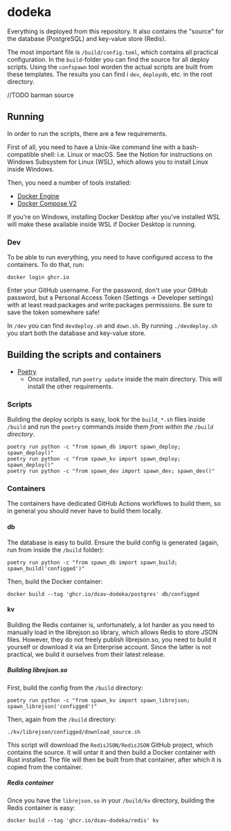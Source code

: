 # dodeka

Everything is deployed from this repository. It also contains the "source" for the database (PostgreSQL) and key-value store (Redis).

The most important file is `/build/config.toml`, which contains all practical configuration. In the `build`-folder you can find the source for all deploy scripts. Using the `confspawn` tool worden the actual scripts are built from these templates. The results you can find i `dev`, `deploydb`, etc. in the root directory.

//TODO barman source

## Running

In order to run the scripts, there are a few requirements.

First of all, you need to have a Unix-like command line with a bash-compatible shell: i.e. Linux or macOS. See the Notion for instructions on Windows Subsystem for Linux (WSL), which allows you to install Linux inside Windows.

Then, you need a number of tools installed:

* [Docker Engine](https://docs.docker.com/engine/install/)
* [Docker Compose V2](https://docs.docker.com/compose/cli-command/)

If you're on Windows, installing Docker Desktop after you've installed WSL will make these available inside WSL if Docker Desktop is running.

### Dev

To be able to run everything, you need to have configured access to the containers. To do that, run:

```shell
docker login ghcr.io
```

Enter your GitHub username. For the password, don't use your GitHub password, but a Personal Access Token (Settings -> Developer settings) with at least read:packages and write:packages permissions. Be sure to save the token somewhere safe!

In `/dev` you can find `devdeploy.sh` and `down.sh`. By running `./devdeploy.sh` you start both the database and key-value store.

## Building the scripts and containers
* [Poetry](https://python-poetry.org/docs/master/)
    * Once installed, run `poetry update` inside the main directory. This will install the other requirements.

### Scripts


Building the deploy scripts is easy, look for the `build_*.sh` files inside `/build` and run the `poetry` commands inside them _from within the `/build` directory_.

```shell
poetry run python -c "from spawn_db import spawn_deploy; spawn_deploy()"
poetry run python -c "from spawn_kv import spawn_deploy; spawn_deploy()"
poetry run python -c "from spawn_dev import spawn_dev; spawn_dev()"
```

### Containers

The containers have dedicated GitHub Actions workflows to build them, so in general you should never have to build them locally.

#### db

The database is easy to build. Ensure the build config is generated (again, run from inside the `/build` folder):

```shell
poetry run python -c "from spawn_db import spawn_build; spawn_build('configged')"
```

Then, build the Docker container:

```shell
docker build --tag 'ghcr.io/dsav-dodeka/postgres' db/configged
```

#### kv

Building the Redis container is, unfortunately, a lot harder as you need to manually load in the librejson.so library, which allows Redis to store JSON files. However, they do not freely publish librejson.so, you need to build it yourself or download it via an Enterprise account. Since the latter is not practical, we build it ourselves from their latest release.

##### Building librejson.so

First, build the config from the `/build` directory:

```shell
poetry run python -c "from spawn_kv import spawn_librejson; spawn_librejson('configged')"
```

Then, again from the `/build` directory:

```shell
./kv/librejson/configged/download_source.sh
```

This script will download the `RedisJSON/RedisJSON` GitHub project, which contains the source. It will untar it and then build a Docker container with Rust installed. The file will then be built from that container, after which it is copied from the container.

##### Redis container

Once you have the `librejson.so` in your `/build/kv` directory, building the Redis container is  easy:

```shell
docker build --tag 'ghcr.io/dsav-dodeka/redis' kv
```